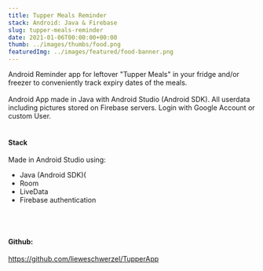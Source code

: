 ```yaml
---
title: Tupper Meals Reminder 
stack: Android: Java & Firebase 
slug: tupper-meals-reminder
date: 2021-01-06T00:00:00+00:00
thumb: ../images/thumbs/food.png
featuredImg: ../images/featured/food-banner.png
---
```


Android Reminder app for leftover "Tupper Meals" in your fridge and/or freezer to conveniently track expiry dates of the meals.
<br/><br />
Android App made in Java with Android Studio (Android SDK). All userdata including pictures stored on Firebase servers. Login with Google Account or custom User. 
<br /><br />

#### Stack 
Made in Android Studio using: 
<ul>
<li>Java (Android SDK)(</li>
<li>Room</li>
<li>LiveData</li>
<li>Firebase authentication</li>
</ul>
<br /><br />

#### Github: 

https://github.com/lieweschwerzel/TupperApp
<br />
<br />
<br />
<br />
<br />
<br />
<br />
<br />
<br />
